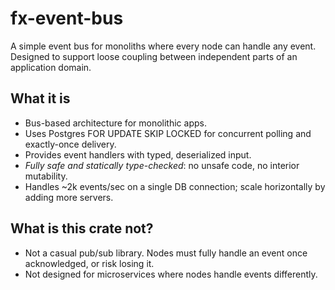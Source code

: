 # fx-event-bus
A simple event bus for monoliths where every node can handle any event. Designed to support loose coupling between independent parts of an application domain.

## What it is
 - Bus-based architecture for monolithic apps.
 - Uses Postgres FOR UPDATE SKIP LOCKED for concurrent polling and exactly-once delivery.
 - Provides event handlers with typed, deserialized input.
 - *Fully safe and statically type-checked*: no unsafe code, no interior mutability.
 - Handles ~2k events/sec on a single DB connection; scale horizontally by adding more servers.

## What is this crate not?
 - Not a casual pub/sub library. Nodes must fully handle an event once acknowledged, or risk losing it.
 - Not designed for microservices where nodes handle events differently.
